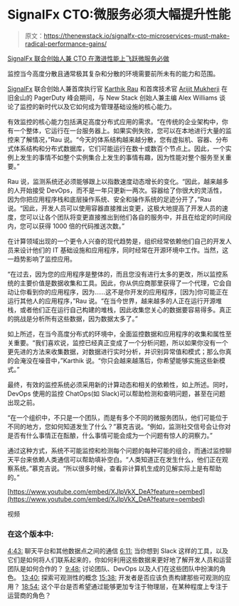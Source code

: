 # SignalFx CTO:微服务必须大幅提升性能

> 原文：<https://thenewstack.io/signalfx-cto-microservices-must-make-radical-performance-gains/>

[SignalFx 联合创始人兼 CTO 在激进性能上飞跃微服务必做](https://thenewstack.simplecast.com/episodes/signalfx-co-founder-and-cto-on-the-radical-performance-leaps-microservices-must-make)

监控当今高度分散且通常极其复杂和分散的环境需要前所未有的能力和范围。

[SignalFx](https://www.signalfx.com/) 联合创始人兼首席执行官 [Karthik Rau](https://www.linkedin.com/in/krrau) 和首席技术官 [Arijit Mukherji](https://www.linkedin.com/in/arijit-mukherji-3283aa) 在旧金山的 PagerDuty 峰会期间，与 New Stack 创始人兼主编 Alex Williams 谈论了监控的新时代以及它如何成为管理基础设施的核心能力。

有效监控的核心能力包括满足高度分布式应用的需求。“在传统的企业架构中，你有一个整体，它运行在一台服务器上。如果实例失败，您可以在本地进行大量的监控来了解情况，”Rau 说。“今天的体系结构越来越分散，您有虚拟机、容器、分布式体系结构和分布式数据库，它们可能运行在数十或数百个节点上。因此，一个实例上发生的事情不如整个实例集合上发生的事情有趣，因为性能对整个服务至关重要。”

Rau 说，监测系统还必须能够跟上以指数速度动态增长的变化。“因此，越来越多的人开始接受 DevOps，而不是一年只更新一两次。容器给了你很大的灵活性，因为你把应用程序栈和底层操作系统、安全和操作系统的足迹分开了，”Rau 说。“因此，开发人员可以使用容器直接推出变更，这极大地提高了开发人员的速度，您可以让各个团队将变更直接推出到他们各自的服务中，并且在给定的时间段内，您可以获得 1000 倍的代码推送次数。”

在计算领域出现的一个更令人兴奋的现代趋势是，组织经常依赖他们自己的开发人员来设计他们的 IT 基础设施和应用程序，同时经常在开源环境中工作。当然，这一趋势影响了监控应用。

“在过去，因为您的应用程序是整体的，而且您没有进行太多的更改，所以监控系统的主要价值是数据收集和工具。因此，你从供应商那里获得了一个代理，它会自动让你看到你的应用程序，因为……这不是你开发的应用程序，[因为]你可能正在运行其他人的应用程序，”Rau 说。“在当今世界，越来越多的人正在运行开源堆栈，或者他们正在运行自己构建的堆栈，因此收集您关心的数据要容易得多。真正的挑战是分析所有这些数据，因为数据太多了。”

如上所述，在当今高度分布式的环境中，全面监控数据和应用程序的收集和属性至关重要。“我们喜欢说，监控已经真正变成了一个分析问题，所以如果你没有一个更先进的方法来收集数据，对数据进行实时分析，并识别异常值和模式；那么你真的会淹没在噪音中，”Karthik 说。“你只会越来越落后，你希望能够实施这些新模式。”

最终，有效的监控系统必须采用新的计算动态和相关的依赖性，如上所述。同时，DevOps 使用的监控 ChatOps(如 Slack)可以帮助检测和查明问题，甚至在问题出现之前。

“在一个组织中，不只是一个团队，而是有多个不同的微服务团队，他们可能位于不同的地方，您如何知道发生了什么？”慕克吉说。“例如，监测社交信号会让你对是否有什么事情正在酝酿，什么事情可能会成为一个问题有惊人的洞察力。”

通过这种方式，系统不可能监控和检测每个问题的每种可能的组合，而通过监控聊天平台来依赖人类通信可以帮助填补空白。“人类知道正在发生什么，他们正在观察系统。”慕克吉说。“所以很多时候，查看非计算机生成的见解实际上是有帮助的。”

[https://www.youtube.com/embed/XJlpVkX_DeA?feature=oembed](https://www.youtube.com/embed/XJlpVkX_DeA?feature=oembed)

视频

### 在这个版本中:

[4:43:](https://thenewstack.simplecast.com/episodes/signalfx-co-founder-and-cto-on-the-radical-performance-leaps-microservices-must-make?t=4:43) 聊天平台和其他数据点之间的通信
[6:11:](https://thenewstack.simplecast.com/episodes/signalfx-co-founder-and-cto-on-the-radical-performance-leaps-microservices-must-make?t=6:11) 当你想到 Slack 这样的工具，以及它们是如何将人们联系起来的，你如何利用这些数据来更好地了解开发人员和运营团队是如何合作的？
[9:48:](https://thenewstack.simplecast.com/episodes/signalfx-co-founder-and-cto-on-the-radical-performance-leaps-microservices-must-make?t=9:48) 讨论团队、DevOps 以及人们在这些团队中扮演的角色。
[13:40:](https://thenewstack.simplecast.com/episodes/signalfx-co-founder-and-cto-on-the-radical-performance-leaps-microservices-must-make?t=13:40) 探索可观测性的概念
[15:38:](https://thenewstack.simplecast.com/episodes/signalfx-co-founder-and-cto-on-the-radical-performance-leaps-microservices-must-make?t=15:38) 开发者是否应该负责构建那些可观测的应用？
[18:54:](https://thenewstack.simplecast.com/episodes/signalfx-co-founder-and-cto-on-the-radical-performance-leaps-microservices-must-make?t=18:54) 这个平台是否希望通过能够更加专注于物理层，在某种程度上专注于运营商的角色？

<svg xmlns:xlink="http://www.w3.org/1999/xlink" viewBox="0 0 68 31" version="1.1"><title>Group</title> <desc>Created with Sketch.</desc></svg>
